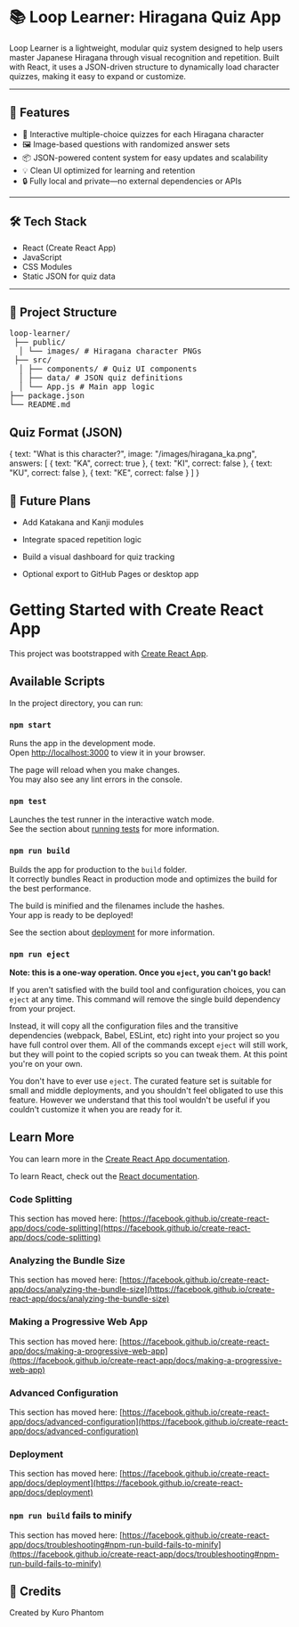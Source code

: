 # 📚 Loop Learner: Hiragana Quiz App

Loop Learner is a lightweight, modular quiz system designed to help users master Japanese Hiragana through visual recognition and repetition. Built with React, it uses a JSON-driven structure to dynamically load character quizzes, making it easy to expand or customize.

---

## 🚀 Features

- 🧠 Interactive multiple-choice quizzes for each Hiragana character  
- 🖼️ Image-based questions with randomized answer sets  
- 📦 JSON-powered content system for easy updates and scalability  
- 💡 Clean UI optimized for learning and retention  
- 🔒 Fully local and private—no external dependencies or APIs

---

## 🛠️ Tech Stack

- React (Create React App)  
- JavaScript  
- CSS Modules  
- Static JSON for quiz data

---

## 📁 Project Structure
<pre>
loop-learner/
 ├── public/
  │ └── images/ # Hiragana character PNGs 
 ├── src/
  │ ├── components/ # Quiz UI components 
  │ ├── data/ # JSON quiz definitions 
  │ └── App.js # Main app logic 
├── package.json 
└── README.md
</pre>

## Quiz Format (JSON)
{
  text: "What is this character?",
  image: "/images/hiragana_ka.png",
  answers: [
    { text: "KA", correct: true },
    { text: "KI", correct: false },
    { text: "KU", correct: false },
    { text: "KE", correct: false }
  ]
}


## 🧠 Future Plans

- Add Katakana and Kanji modules

- Integrate spaced repetition logic

- Build a visual dashboard for quiz tracking

- Optional export to GitHub Pages or desktop app

# Getting Started with Create React App

This project was bootstrapped with [Create React App](https://github.com/facebook/create-react-app).

## Available Scripts

In the project directory, you can run:

### `npm start`

Runs the app in the development mode.\
Open [http://localhost:3000](http://localhost:3000) to view it in your browser.

The page will reload when you make changes.\
You may also see any lint errors in the console.

### `npm test`

Launches the test runner in the interactive watch mode.\
See the section about [running tests](https://facebook.github.io/create-react-app/docs/running-tests) for more information.

### `npm run build`

Builds the app for production to the `build` folder.\
It correctly bundles React in production mode and optimizes the build for the best performance.

The build is minified and the filenames include the hashes.\
Your app is ready to be deployed!

See the section about [deployment](https://facebook.github.io/create-react-app/docs/deployment) for more information.

### `npm run eject`

**Note: this is a one-way operation. Once you `eject`, you can't go back!**

If you aren't satisfied with the build tool and configuration choices, you can `eject` at any time. This command will remove the single build dependency from your project.

Instead, it will copy all the configuration files and the transitive dependencies (webpack, Babel, ESLint, etc) right into your project so you have full control over them. All of the commands except `eject` will still work, but they will point to the copied scripts so you can tweak them. At this point you're on your own.

You don't have to ever use `eject`. The curated feature set is suitable for small and middle deployments, and you shouldn't feel obligated to use this feature. However we understand that this tool wouldn't be useful if you couldn't customize it when you are ready for it.

## Learn More

You can learn more in the [Create React App documentation](https://facebook.github.io/create-react-app/docs/getting-started).

To learn React, check out the [React documentation](https://reactjs.org/).

### Code Splitting

This section has moved here: [https://facebook.github.io/create-react-app/docs/code-splitting](https://facebook.github.io/create-react-app/docs/code-splitting)

### Analyzing the Bundle Size

This section has moved here: [https://facebook.github.io/create-react-app/docs/analyzing-the-bundle-size](https://facebook.github.io/create-react-app/docs/analyzing-the-bundle-size)

### Making a Progressive Web App

This section has moved here: [https://facebook.github.io/create-react-app/docs/making-a-progressive-web-app](https://facebook.github.io/create-react-app/docs/making-a-progressive-web-app)

### Advanced Configuration

This section has moved here: [https://facebook.github.io/create-react-app/docs/advanced-configuration](https://facebook.github.io/create-react-app/docs/advanced-configuration)

### Deployment

This section has moved here: [https://facebook.github.io/create-react-app/docs/deployment](https://facebook.github.io/create-react-app/docs/deployment)

### `npm run build` fails to minify

This section has moved here: [https://facebook.github.io/create-react-app/docs/troubleshooting#npm-run-build-fails-to-minify](https://facebook.github.io/create-react-app/docs/troubleshooting#npm-run-build-fails-to-minify)

## 🐾 Credits
Created by Kuro Phantom
